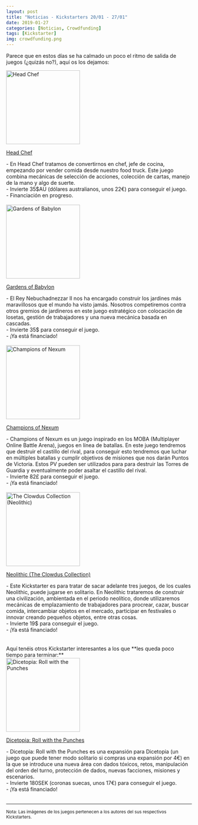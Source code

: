 ```yaml
---
layout: post
title: "Noticias - Kickstarters 20/01 - 27/01"
date: 2019-01-27
categories: [Noticias, Crowdfunding]
tags: [Kickstarter]
img: crowdfunding.png
---
```


Parece que en estos días se ha calmado un poco el ritmo de salida de juegos
(¿quizás no?),
aquí os los dejamos:

<div class="row">
    <div class="col-md-3">
        <img width="200" height="200"
            src="https://ksr-ugc.imgix.net/assets/023/747/969/f97ccd4553416e93fd105b4eb3e9ab04_original.png?ixlib=rb-1.1.0&w=680&fit=max&v=1547112560&auto=format&gif-q=50&lossless=true&s=10b3d5abaeb0fc365d75f6caabfd38fd"
        class="img-thumbnail" alt="Head Chef">
    </div>
    <div class="col-md-9">
        <p>
            <a
            href="https://www.kickstarter.com/projects/462640246/head-chef-the-tabletop-card-game-of-food-fame-and-0?ref=mazmorreoensolitario">
           Head Chef</a>
        </p>
         - En Head Chef tratamos de convertirnos en chef, jefe de
          cocina, empezando por vender comida desde nuestro food truck. Este
          juego combina mecánicas de selección de acciones, colección de
          cartas, manejo de la mano y algo de suerte.
          <br>
          - Invierte 35$AU (dólares australianos, unos 22€) para conseguir el juego.
          <br>
          - Financiación en progreso.
    </div>
</div>
<br>

<div class="row">
    <div class="col-md-3">
        <img width="200" height="200"
            src="https://ksr-ugc.imgix.net/assets/023/825/308/529ee711ef433d9cecae5735593b6286_original.png?ixlib=rb-1.1.0&w=680&fit=max&v=1547832407&auto=format&gif-q=50&lossless=true&s=7c2a0c80015512ddcb137a0ce91771f0"
        class="img-thumbnail" alt="Gardens of Babylon">
    </div>
    <div class="col-md-9">
        <p>
            <a
            href="https://www.kickstarter.com/projects/vvv-gaming/gardens-of-babylon-the-cascading-tile-laying-game?ref=mazmorreoensolitario">
           Gardens of Babylon</a>
        </p>
         - El Rey Nebuchadnezzar II nos ha encargado construir los jardines más
          maravillosos que el mundo ha visto jamás. Nosotros competiremos
          contra otros gremios de jardineros en este juego estratégico con
          colocación de losetas, gestión de trabajadores y una nueva mecánica
          basada en cascadas.
          <br>
          - Invierte 35$ para conseguir el juego.
          <br>
          - ¡Ya está financiado!
    </div>
</div>
<br>

<div class="row">
    <div class="col-md-3">
        <img width="200" height="200"
            src="https://ksr-ugc.imgix.net/assets/023/887/349/7b97abad0ea7f8a4bc646ee86c9ac6eb_original.jpg?ixlib=rb-1.1.0&w=680&fit=max&v=1548417249&auto=format&gif-q=50&q=92&s=3f3848da7cf4b4f4f89f774f4d9cfcb1"
        class="img-thumbnail" alt="Champions of Nexum">
    </div>
    <div class="col-md-9">
        <p>
            <a
            href="https://www.kickstarter.com/projects/boardlegends/champions-of-nexum?ref=mazmorreoensolitario">
            Champions of Nexum</a>
        </p>
         - Champions of Nexum es un juego inspirado en los MOBA (Multiplayer
          Online Battle Arena), juegos en línea de batallas. En este juego
          tendremos que destruir el castillo del rival, para conseguir esto
          tendremos que luchar en múltiples batallas y cumplir objetivos de
          misiones que nos darán Puntos de Victoria. Estos PV pueden ser
          utilizados para para destruir las Torres de Guardia y eventualmente
          poder asaltar el castillo del rival.
          <br>
          - Invierte 82£ para conseguir el juego.
          <br>
          - ¡Ya está financiado!
    </div>
</div>
<br>

<div class="row">
    <div class="col-md-3">
        <img width="200" height="200"
            src="https://ksr-ugc.imgix.net/assets/023/846/924/060db3eaeb41dd76ecb35f8370bb8475_original.jpg?ixlib=rb-1.1.0&w=680&fit=max&v=1548083138&auto=format&gif-q=50&q=92&s=53bc9f3ca88f63997fc654e3d927a98c"
        class="img-thumbnail" alt="The Clowdus Collection (Neolithic)">
    </div>
    <div class="col-md-9">
        <p>
            <a
            href="https://www.kickstarter.com/projects/kolossalmikro/the-clowdus-collection?ref=mazmorreoensolitario">
           Neolithic (The Clowdus Collection)</a>
        </p>
         - Este Kickstarter es para tratar de sacar adelante tres juegos, de
          los cuales Neolithic, puede jugarse en solitario. En Neolithic
          trataremos de construir una civilización, ambientada en el periodo
          neolítico, donde utilizaremos mecánicas de emplazamiento de
          trabajadores para procrear, cazar, buscar comida, intercambiar
          objetos en el mercado, participar en festivales o innovar creando
          pequeños objetos, entre otras cosas.
          <br>
          - Invierte 19$ para conseguir el juego.
          <br>
          - ¡Ya está financiado!
    </div>
</div>
<br>

<br>
Aquí tenéis otros Kickstarter interesantes a los que **les queda poco tiempo
para terminar:**

<div class="row">
    <div class="col-md-3">
        <img width="200" height="200"
            src="https://ksr-ugc.imgix.net/assets/023/553/884/eb84e9272355613a5f56eb6010ad03d4_original.png?ixlib=rb-1.1.0&w=680&fit=max&v=1544736023&auto=format&gif-q=50&lossless=true&s=6c7f9d949087ced8ca506d7fa55a25e3"
        class="img-thumbnail" alt="Dicetopia: Roll with the Punches">
    </div>
    <div class="col-md-9">
        <p>
            <a
            href="https://www.kickstarter.com/projects/allornonegames/dicetopia-roll-with-the-punches?ref=mazmorreoensolitario">
           Dicetopia: Roll with the Punches</a>
        </p>
         - Dicetopia: Roll with the Punches es una expansión para Dicetopia (un
          juego que puede tener modo solitario si compras una expansión por 4€)
          en la que se introduce una nueva área con dados tóxicos, retos,
          manipulación del orden del turno, protección de dados, nuevas
          facciones, misiones y escenarios.
          <br>
          - Invierte 180SEK (coronas suecas, unos 17€) para conseguir el juego.
          <br>
          - ¡Ya está financiado!
    </div>
</div>
<br>


<hr>

<small>Nota: Las imágenes de los juegos pertenecen a los autores del sus
respectivos Kickstarters.</small>
